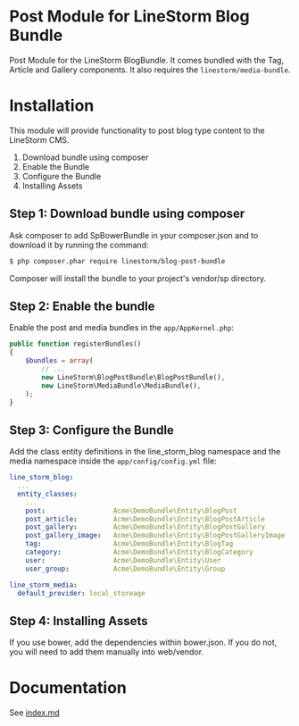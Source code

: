 Post Module for LineStorm Blog Bundle
========================================

Post Module for the LineStorm BlogBundle. It comes bundled with the Tag, Article and Gallery components. It also requires
the `linestorm/media-bundle`.

Installation
============
This module will provide functionality to post blog type content to the LineStorm CMS.

1. Download bundle using composer
2. Enable the Bundle
3. Configure the Bundle
4. Installing Assets

Step 1: Download bundle using composer
--------------------------------------
Ask composer to add SpBowerBundle in your composer.json and to download it by running the command:

```bash
$ php composer.phar require linestorm/blog-post-bundle
```

Composer will install the bundle to your project's vendor/sp directory.

Step 2: Enable the bundle
-------------------------

Enable the post and media bundles in the `app/AppKernel.php`:

```php
public function registerBundles()
{
    $bundles = array(
        // ...
        new LineStorm\BlogPostBundle\BlogPostBundle(),
        new LineStorm\MediaBundle\MediaBundle(),
    );
}
```

Step 3: Configure the Bundle
----------------------------

Add the class entity definitions in the line_storm_blog namespace and the media namespace
inside the `app/config/config.yml` file:

```yml
line_storm_blog:
  ...
  entity_classes:
    ...
    post:                 Acme\DemoBundle\Entity\BlogPost
    post_article:         Acme\DemoBundle\Entity\BlogPostArticle
    post_gallery:         Acme\DemoBundle\Entity\BlogPostGallery
    post_gallery_image:   Acme\DemoBundle\Entity\BlogPostGalleryImage
    tag:                  Acme\DemoBundle\Entity\BlogTag
    category:             Acme\DemoBundle\Entity\BlogCategory
    user:                 Acme\DemoBundle\Entity\User
    user_group:           Acme\DemoBundle\Entity\Group

line_storm_media:
  default_provider: local_storeage
```


Step 4: Installing Assets
-------------------------

If you use bower, add the dependencies within bower.json. If you do not, you will need to add them manually into
web/vendor.

Documentation
=============

See [index.md](src/LineStorm/BlogPostBundle/Resources/doc/index.md)
